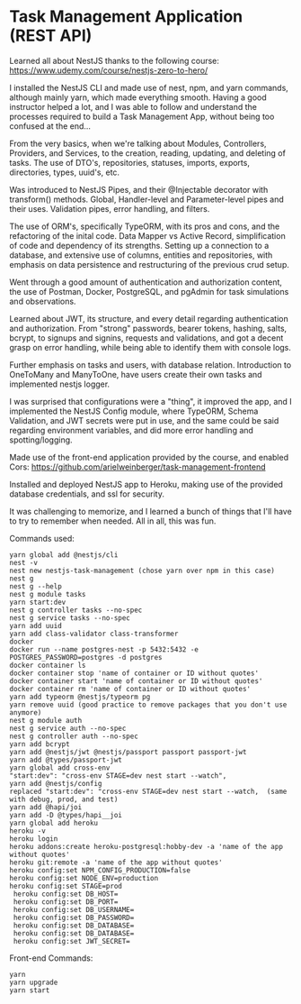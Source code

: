 # Task Management Application (REST API)

Learned all about NestJS thanks to the following course: https://www.udemy.com/course/nestjs-zero-to-hero/

I installed the NestJS CLI and made use of nest, npm, and yarn commands, although mainly yarn, which made everything smooth. Having a good instructor helped a lot, and I was able to follow and understand the processes required to build a Task Management App, without being too confused at the end...

From the very basics, when we're talking about Modules, Controllers, Providers, and Services, to the creation, reading, updating, and deleting of tasks. The use of DTO's, repositories, statuses, imports, exports, directories, types, uuid's, etc.

Was introduced to NestJS Pipes, and their @Injectable decorator with transform() methods. Global, Handler-level and Parameter-level pipes and their uses. Validation pipes, error handling, and filters.

The use of ORM's, specifically TypeORM, with its pros and cons, and the refactoring of the inital code. Data Mapper vs Active Record, simplification of code and dependency of its strengths. Setting up a connection to a database, and extensive use of columns, entities and repositories, with emphasis on data persistence and restructuring of the previous crud setup.

Went through a good amount of authentication and authorization content, the use of Postman, Docker, PostgreSQL, and pgAdmin for task simulations and observations.

Learned about JWT, its structure, and every detail regarding authentication and authorization. From "strong" passwords, bearer tokens, hashing, salts, bcrypt, to signups and signins, requests and validations, and got a decent grasp on error handling, while being able to identify them with console logs.

Further emphasis on tasks and users, with database relation. Introduction to OneToMany and ManyToOne, have users create their own tasks and implemented nestjs logger.

I was surprised that configurations were a "thing", it improved the app, and I implemented the NestJS Config module, where TypeORM, Schema Validation, and JWT secrets were put in use, and the same could be said regarding environment variables, and did more error handling and spotting/logging.

Made use of the front-end application provided by the course, and enabled Cors: https://github.com/arielweinberger/task-management-frontend

Installed and deployed NestJS app to Heroku, making use of the provided database credentials, and ssl for security.

It was challenging to memorize, and I learned a bunch of things that I'll have to try to remember when needed. All in all, this was fun.

Commands used:

```
yarn global add @nestjs/cli
nest -v
nest new nestjs-task-management (chose yarn over npm in this case)
nest g
nest g --help
nest g module tasks
yarn start:dev
nest g controller tasks --no-spec
nest g service tasks --no-spec
yarn add uuid
yarn add class-validator class-transformer
docker
docker run --name postgres-nest -p 5432:5432 -e POSTGRES_PASSWORD=postgres -d postgres
docker container ls
docker container stop 'name of container or ID without quotes'
docker container start 'name of container or ID without quotes'
docker container rm 'name of container or ID without quotes'
yarn add typeorm @nestjs/typeorm pg
yarn remove uuid (good practice to remove packages that you don't use anymore)
nest g module auth
nest g service auth --no-spec
nest g controller auth --no-spec
yarn add bcrypt
yarn add @nestjs/jwt @nestjs/passport passport passport-jwt
yarn add @types/passport-jwt
yarn global add cross-env
"start:dev": "cross-env STAGE=dev nest start --watch",
yarn add @nestjs/config
replaced "start:dev": "cross-env STAGE=dev nest start --watch,  (same with debug, prod, and test)
yarn add @hapi/joi
yarn add -D @types/hapi__joi
yarn global add heroku
heroku -v
heroku login
heroku addons:create heroku-postgresql:hobby-dev -a 'name of the app without quotes'
heroku git:remote -a 'name of the app without quotes'
heroku config:set NPM_CONFIG_PRODUCTION=false
heroku config:set NODE_ENV=production
heroku config:set STAGE=prod
 heroku config:set DB_HOST=
 heroku config:set DB_PORT=
 heroku config:set DB_USERNAME=
 heroku config:set DB_PASSWORD=
 heroku config:set DB_DATABASE=
 heroku config:set DB_DATABASE=
 heroku config:set JWT_SECRET=
```

Front-end Commands:

```
yarn
yarn upgrade
yarn start
```

